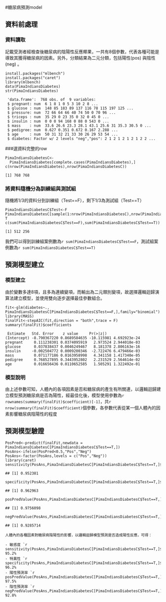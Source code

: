 #糖尿病預測model

## 資料前處理

### 資料讀取

記載受測者經檢查後糖尿病的陰陽性反應椰果，一共有8個參數，代表各種可能是導致其獲得糖尿病的因素。另外，分類結果為二元分類，包括陽性(pos) 與陰性 (neg) 。

```{r message=F,warning=F}
install.packages("mlbench")
install.packages("caret")
library(mlbench)
data(PimaIndiansDiabetes) 
str(PimaIndiansDiabetes) 
```
```{r message=F,warning=F}
 'data.frame':	768 obs. of  9 variables:
 $ pregnant: num  6 1 8 1 0 5 3 10 2 8 ...
 $ glucose : num  148 85 183 89 137 116 78 115 197 125 ...
 $ pressure: num  72 66 64 66 40 74 50 0 70 96 ...
 $ triceps : num  35 29 0 23 35 0 32 0 45 0 ...
 $ insulin : num  0 0 0 94 168 0 88 0 543 0 ...
 $ mass    : num  33.6 26.6 23.3 28.1 43.1 25.6 31 35.3 30.5 0 ...
 $ pedigree: num  0.627 0.351 0.672 0.167 2.288 ...
 $ age     : num  50 31 32 21 33 30 26 29 53 54 ...
 $ diabetes: Factor w/ 2 levels "neg","pos": 2 1 2 1 2 1 2 1 2 2 ...
```
###選資料完整的row
```{r}
PimaIndiansDiabetesC<-
  PimaIndiansDiabetes[complete.cases(PimaIndiansDiabetes),]
c(nrow(PimaIndiansDiabetes),nrow(PimaIndiansDiabetesC))
```
```{r}
[1] 768 768
```
### 將資料隨機分為訓練組與測試組

隨機將1/3的資料分到訓練組（Test==F），剩下1/3為測試組（Test==T）

```{r}
PimaIndiansDiabetesC$Test<-F 
PimaIndiansDiabetesC[sample(1:nrow(PimaIndiansDiabetesC),nrow(PimaIndiansDiabetesC)/3),]$Test<-T 
c(sum(PimaIndiansDiabetesC$Test==F),sum(PimaIndiansDiabetesC$Test==T)) 
```
```{r message=F,warning=F}
[1] 512 256
```
我們可以得到訓練組案例數為`r sum(PimaIndiansDiabetesC$Test==F`，測試組案例數為`r sum(PimaIndiansDiabetesC$Test==T)`

## 預測模型建立

### 模型建立
   
由於變數多達8項，且多為連續變項，而輸出為二元類別變項，故選擇邏輯迴歸演算法建立模型，並使用雙向逐步選擇最佳參數組合。

```{r warning=F,message=F}
fit<-glm(diabetes~., PimaIndiansDiabetesC[PimaIndiansDiabetesC$Test==F,],family="binomial")
library(MASS)
finalFit<-stepAIC(fit,direction = "both",trace = F)
summary(finalFit)$coefficients
```
```{r warning=F,message=F}
 Estimate   Std. Error    z value     Pr(>|z|)
(Intercept) -8.790367220 0.8689584635 -10.115981 4.692923e-24
pregnant     0.111238301 0.0374095919   2.973524 2.944018e-03
glucose      0.037838437 0.0046249467   8.181378 2.806163e-16
insulin     -0.002504772 0.0009200346  -2.722476 6.479466e-03
mass         0.071177186 0.0163958998   4.341158 1.417340e-05
pedigree     0.768527895 0.3443952802   2.231529 2.564614e-02
age          0.016656436 0.0110652585   1.505291 1.322492e-01
```
### 模型說明

由上述參數可知，人體內的各項因素是否和糖尿病的產生有所關連，以邏輯迴歸建立模型預測糖尿病是否為陽性，經最佳化後，模型使用參數為`r rownames(summary(finalFit)$coefficient)[-1]`，共`r nrow(summary(finalFit)$coefficient)`個參數，各參數代表從某一個人體內的因素影響糖尿病陰陽性的程度
 
## 預測模型驗證

```{r warning=F,message=F,fig.height=4.5}
PosPred<-predict(finalFit,newdata = PimaIndiansDiabetesC[PimaIndiansDiabetesC$Test==T,])
PosAns<-ifelse(PosPred<0.5,"Pos","Neg")
PosAns<-factor(PosAns,levels = c("Pos","Neg"))
library(caret)
sensitivity(PosAns,PimaIndiansDiabetesC[PimaIndiansDiabetesC$Test==T,]$diabetes)
```
```{r warning=F,message=F}
## [1] 0.952381
```
```{r warning=F,message=F}
specificity(PosAns,PimaIndiansDiabetesC[PimaIndiansDiabetesC$Test==T,]$diabetes)
```
```{r warning=F,message=F}
## [1] 0.962963
```
```{r warning=F,message=F}
posPredValue(PosAns,PimaIndiansDiabetesC[PimaIndiansDiabetesC$Test==T,]$diabetes)
```
```{r warning=F,message=F}
## [1] 0.9756098
```
```{r warning=F,message=F}
negPredValue(PosAns,PimaIndiansDiabetesC[PimaIndiansDiabetesC$Test==T,]$diabetes)
```
```{r warning=F,message=F}
## [1] 0.9285714
```
```{r warning=F,message=F}
人體內的各種因素對糖尿病陰陽性的影響，以邏輯迴歸模型預測是否造成陽性反應，可得：

- 敏感度 `r sensitivity(PosAns,PimaIndiansDiabetesC[PimaIndiansDiabetesC$Test==T,]$Class)*100`%= 95.2%
- 特異性 `r specificity(PosAns,PimaIndiansDiabetesC[PimaIndiansDiabetesC$Test==T,]$Class)*100`%= 96.2%
- 陽性預測率 `r posPredValue(PosAns,PimaIndiansDiabetesC[PimaIndiansDiabetesC$Test==T,]$Class)*100`%= 97.5%
- 陰性預測率 `r negPredValue(PosAns,PimaIndiansDiabetesC[PimaIndiansDiabetesC$Test==T,]$Class)*100`%= 92.8%
```
